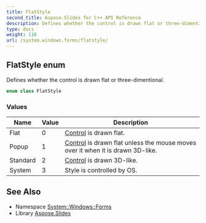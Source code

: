 ```yaml
---
title: FlatStyle
second_title: Aspose.Slides for C++ API Reference
description: Defines whether the control is drawn flat or three-dimentional.
type: docs
weight: 118
url: /system.windows.forms/flatstyle/
---
```

## FlatStyle enum


Defines whether the control is drawn flat or three-dimentional.

```cpp
enum class FlatStyle
```

### Values

| Name | Value | Description |
| --- | --- | --- |
| Flat | 0 | [Control](../control/) is drawn flat. |
| Popup | 1 | [Control](../control/) is drawn flat unless the mouse moves over it when it is drawn 3D-like. |
| Standard | 2 | [Control](../control/) is drawn 3D-like. |
| System | 3 | Style is controlled by OS. |

## See Also

* Namespace [System::Windows::Forms](../)
* Library [Aspose.Slides](../../)